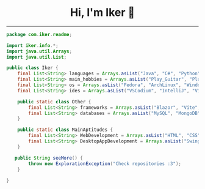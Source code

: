 <h1 align="center">Hi, I'm Iker 👋</h1>

<hr/>

```java
package com.iker.readme;

import iker.info.*;
import java.util.Arrays;
import java.util.List;

public class Iker {
    final List<String> languages = Arrays.asList("Java", "C#", "Python");
    final List<String> main_hobbies = Arrays.asList("Play_Guitar", "Play_Bass");
    final List<String> os = Arrays.asList("Fedora", "ArchLinux", "Windows 11");
    final List<String> ides = Arrays.asList("VSCodium", "IntelliJ", "Visual Studio", "Eclipse");

    public static class Other {
        final List<String> frameworks = Arrays.asList("Blazor", "Vite", "React");
        final List<String> databases = Arrays.asList("MySQL", "MongoDB");
    }

    public static class MainAptitudes {
        final List<String> WebDevelopment = Arrays.asList("HTML", "CSS", "JS");
        final List<String> DesktopAppDevelopment = Arrays.asList("Swing", "C# Windows Forms", "WPF");
    }

   public String seeMore() {
        throw new ExplorationException("Check repositories :3");
    }
    
}

```
<!--
# Add me on discord

![discord](https://img.shields.io/badge/Discord-csiker-%237289DA?logo=discord&logoColor=white)
-->

<!--
<p align="center">
 <img src="https://github-readme-stats-eight-theta.vercel.app/api/top-langs/?username=IkerOwO&layout=compact&langs_count=8&theme=radical&locale=en"/>
 <p align="center">
    <img src="https://github-readme-activity-graph.vercel.app/graph?username=IkerOwO&theme=modern-lilac"/>
<hr/>

<h2 align="center"></>Languages</></h2>
<br/>


 ![Java](https://img.shields.io/badge/java-%23ED8B00.svg?style=for-the-badge&logo=openjdk&logoColor=white)
 ![C#](https://img.shields.io/badge/c%23-%23239120.svg?style=for-the-badge&logo=csharp&logoColor=white)
 ![Python](https://img.shields.io/badge/python-3670A0?style=for-the-badge&logo=python&logoColor=ffdd54)
 ![C++](https://img.shields.io/badge/c++-%2300599C.svg?style=for-the-badge&logo=c%2B%2B&logoColor=white)
 ![HTML5](https://img.shields.io/badge/html5-%23E34F26.svg?style=for-the-badge&logo=html5&logoColor=white)
 ![CSS3](https://img.shields.io/badge/css3-%231572B6.svg?style=for-the-badge&logo=css3&logoColor=white)
 ![JavaScript](https://img.shields.io/badge/javascript-%23323330.svg?style=for-the-badge&logo=javascript&logoColor=%23F7DF1E)
 ![Bash Script](https://img.shields.io/badge/bash_script-%23121011.svg?style=for-the-badge&logo=gnu-bash&logoColor=white)


<hr/>

<h2 align="center">🛠️Framewoks🛠️</h2>
<br/>


![Blazor](https://img.shields.io/badge/blazor-%235C2D91.svg?style=for-the-badge&logo=blazor&logoColor=white)
![Vite](https://img.shields.io/badge/vite-%23646CFF.svg?style=for-the-badge&logo=vite&logoColor=white)

<hr/>


<h2 align="center">🛢DB🛢</h2>
<br/>


![MySQL](https://img.shields.io/badge/mysql-4479A1.svg?style=for-the-badge&logo=mysql&logoColor=white)
![MongoDB](https://img.shields.io/badge/MongoDB-%234ea94b.svg?style=for-the-badge&logo=mongodb&logoColor=white)

<hr/>


<h2 align="center">⌨️IDE(s)⌨️</h2>
<br/>


   ![Visual Studio Code](https://img.shields.io/badge/Visual%20Studio%20Code-0078d7.svg?style=for-the-badge&logo=visual-studio-code&logoColor=white)
   ![IntelliJ IDEA](https://img.shields.io/badge/IntelliJIDEA-000000.svg?style=for-the-badge&logo=intellij-idea&logoColor=white)
   ![Visual Studio](https://img.shields.io/badge/Visual%20Studio-5C2D91.svg?style=for-the-badge&logo=visual-studio&logoColor=white)
   ![Vim](https://img.shields.io/badge/VIM-%2311AB00.svg?style=for-the-badge&logo=vim&logoColor=white)
   ![Notepad++](https://img.shields.io/badge/Notepad++-90E59A.svg?style=for-the-badge&logo=notepad%2b%2b&logoColor=black)


<hr/>

<h2 align="center"> 🖥️OS🖥️ </h2>
</br>


 ![Arch](https://img.shields.io/badge/Arch%20Linux-1793D1?logo=arch-linux&logoColor=fff&style=for-the-badge)
 ![Fedora](https://img.shields.io/badge/Fedora-294172?style=for-the-badge&logo=fedora&logoColor=white)
 ![Windows 11](https://img.shields.io/badge/Windows%2011-%230079d5.svg?style=for-the-badge&logo=Windows%2011&logoColor=white)

<hr/>
-->

